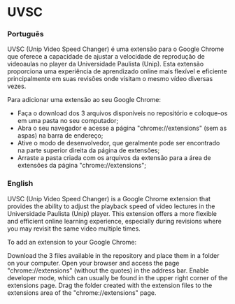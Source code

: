 # UVSC
### Português
  UVSC (Unip Video Speed Changer) é uma extensão para o Google Chrome que oferece a capacidade de ajustar a velocidade de reprodução de videoaulas no player da Universidade Paulista (Unip). Esta extensão proporciona uma experiência de aprendizado online mais flexível e eficiente principalmente em suas revisões onde visitam o mesmo vídeo diversas vezes.

Para adicionar uma extensão ao seu Google Chrome:

- Faça o download dos 3 arquivos disponíveis no repositório e coloque-os em uma pasta no seu computador;
- Abra o seu navegador e acesse a página "chrome://extensions" (sem as aspas) na barra de endereço;
- Ative o modo de desenvolvedor, que geralmente pode ser encontrado na parte superior direita da página de extensões;
- Arraste a pasta criada com os arquivos da extensão para a área de extensões da página "chrome://extensions";


### English
  UVSC (Unip Video Speed Changer) is a Google Chrome extension that provides the ability to adjust the playback speed of video lectures in the Universidade Paulista (Unip) player. This extension offers a more flexible and efficient online learning experience, especially during revisions where you may revisit the same video multiple times.

To add an extension to your Google Chrome:

Download the 3 files available in the repository and place them in a folder on your computer.
Open your browser and access the page "chrome://extensions" (without the quotes) in the address bar.
Enable developer mode, which can usually be found in the upper right corner of the extensions page.
Drag the folder created with the extension files to the extensions area of the "chrome://extensions" page.
